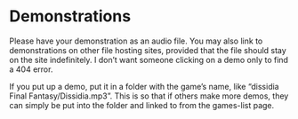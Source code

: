 # Demonstrations

Please have your demonstration as an audio file. You may also link to
demonstrations on other file hosting sites, provided that the file
should stay on the site indefinitely. I don’t want someone clicking
on a demo only to find a 404 error.

If you put up a demo, put it in a folder with the game’s name, like
“dissidia Final Fantasy/Dissidia.mp3”. This is so that if others make
more demos, they can simply be put into the folder and linked to from
the games-list page.
